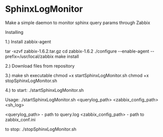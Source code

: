 SphinxLogMonitor
================

Make a simple daemon to monitor sphinx query params through Zabbix

Installing

1.) Install zabbix-agent

 tar -xzvf zabbix-1.6.2.tar.gz
 cd zabbix-1.6.2
 ./configure --enable-agent --prefix=/usr/local/zabbix
 make install


2.) Download files from repository

3.) make sh executable
chmod +x startSphinxLogMonitor.sh
chmod +x stopSphinxLogMonitor.sh

4.) to start:  ./startSphinxLogMonitor.sh

Usage:
./startSphinxLogMonitor.sh <querylog_path> <zabbix_config_path> <sh_log>

<querylog_path> - path to query.log
<zabbix_config_path> - path to zabbix_conf.ini

to stop:  ./stopSphinxLogMonitor.sh


